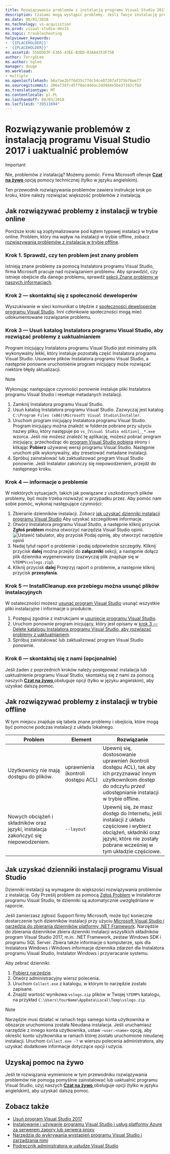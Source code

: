 ```yaml
---
title: Rozwiązywania problemów z instalacją programu Visual Studio 2017
description: Czasami mogą wystąpić problemy. Jeśli Twoje instalację programu Visual Studio lub uaktualnienie nie powiedzie się, może pomóc tej strony.
ms.date: 08/01/2018
ms.technology: vs-acquisition
ms.prod: visual-studio-dev15
ms.topic: troubleshooting
helpviewer_keywords:
- '{{PLACEHOLDER}}'
- '{{PLACEHOLDER}}'
ms.assetid: 556EDD3F-E365-43EE-B3DD-03AA4353F75B
author: TerryGLee
ms.author: tglee
manager: douge
ms.workload:
- multiple
ms.openlocfilehash: b6a7ae2bff6d35c77dc54ce07207af375b76ee77
ms.sourcegitcommit: 206e738fc45ff8ec4ddac2dd484e5be37192cfbd
ms.translationtype: MT
ms.contentlocale: pl-PL
ms.lasthandoff: 08/03/2018
ms.locfileid: "39511694"
---
```

# <a name="troubleshoot-visual-studio-2017-installation-and-upgrade-issues"></a>Rozwiązywanie problemów z instalacją programu Visual Studio 2017 i uaktualnić problemów

> [!IMPORTANT]
> Nie, problemów z instalacją? Możemy pomóc. Firma Microsoft oferuje [ **Czat na żywo** ](https://visualstudio.microsoft.com/vs/support/#talktous) opcję pomocy technicznej (tylko w języku angielskim).

Ten przewodnik rozwiązywania problemów zawiera instrukcje krok po kroku, które należy rozwiązać większość problemów z instalacją.

## <a name="how-to-troubleshoot-an-online-installation"></a>Jak rozwiązywać problemy z instalacji w trybie online

Poniższe kroki są zoptymalizowane pod kątem typowej instalacji w trybie online. Problem, który ma wpływ na instalacji w trybie offline, zobacz [rozwiązywania problemów z instalacją w trybie offline](#how-to-troubleshoot-an-offline-installation).

### <a name="step-1---check-whether-this-problem-is-a-known-issue"></a>Krok 1. Sprawdź, czy ten problem jest znany problem

Istnieją znane problemy za pomocą Instalatora programu Visual Studio, firma Microsoft pracuje nad rozwiązaniem problemu. Aby sprawdzić, czy istnieje obejście dla danego problemu, sprawdź [sekcji Znane problemy w naszych informacjach](/visualstudio/releasenotes/vs2017-relnotes#-known-issues).

### <a name="step-2---check-with-the-developer-community"></a>Krok 2 — skontaktuj się z społeczność deweloperów

Wyszukiwanie w sieci komunikat o błędzie z [społeczności deweloperów programu Visual Studio](https://developercommunity.visualstudio.com/spaces/8/index.html). Inni członkowie społeczności mogą mieć udokumentowane rozwiązanie problemu.

### <a name="step-3---delete-the-visual-studio-installer-directory-to-fix-upgrade-problems"></a>Krok 3 — Usuń katalog Instalatora programu Visual Studio, aby rozwiązać problemy z uaktualnianiem

Program inicjujący Instalatora programu Visual Studio jest minimalny plik wykonywalny lekki, który instaluje pozostałą część Instalatora programu Visual Studio. Usuwanie plików Instalatora programu Visual Studio, a następnie ponowne uruchomienie program inicjujący może rozwiązać niektóre błędy aktualizacji.

> [!NOTE]
> Wykonując następujące czynności ponownie instaluje pliki Instalatora programu Visual Studio i resetuje metadanych instalacji.

1. Zamknij Instalatora programu Visual Studio.
2. Usuń katalog Instalatora programu Visual Studio. Zazwyczaj jest katalog `C:\Program Files (x86)\Microsoft Visual Studio\Installer`.
3. Uruchom program inicjujący Instalatora programu Visual Studio. Program inicjujący można znaleźć w folderze pobrane przy użyciu nazwy pliku, który następuje po `vs_[Visual Studio edition]__*.exe` wzorca. Jeśli nie możesz znaleźć tę aplikację, możesz pobrać program inicjujący, przechodząc do [program Visual Studio pobiera](https://visualstudio.microsoft.com/downloads/) strony i klikając **Pobierz** używanej wersji programu Visual Studio. Następnie uruchom plik wykonywalny, aby zresetować metadane instalacji.
4. Spróbuj zainstalować lub zaktualizować program Visual Studio ponownie. Jeśli Instalator zakończy się niepowodzeniem, przejdź do następnego kroku.

### <a name="step-4---report-a-problem"></a>Krok 4 — informacje o problemie

W niektórych sytuacjach, takich jak powiązane z uszkodzonych plików problemy, być może trzeba rozważyć w przypadku przez. Aby pomóc nam sobie pomóc, wykonaj następujące czynności:

1. Zbieranie dzienników instalacji. Zobacz [jak uzyskać dzienniki instalacji programu Visual Studio](#how-to-get-the-visual-studio-installation-logs) Aby uzyskać szczegółowe informacje.
2. Otwórz Instalatora programu Visual Studio, a następnie kliknij przycisk **Zgłoś problem** można otworzyć narzędzia Visual Studio opinii.
![Ustawić tabulator, aby przycisk Podaj opinię, aby otworzyć narzędzie opinii](media/report-a-problem.png)
3. Nadaj tytuł raport o problemie i podaj odpowiednie szczegóły. Kliknij przycisk **dalej** można przejść do **załączniki** sekcji, a następnie dołącz plik dziennika wygenerowany (zazwyczaj plik znajduje się w `%TEMP%\vslogs.zip`).
4. Kliknij przycisk **dalej** Przejrzyj raport o problemie, a następnie kliknij przycisk **przesyłania**.

### <a name="step-5---run-installcleanupexe-to-remove-installation-files"></a>Krok 5 — InstallCleanup.exe przebiegu można usunąć plików instalacyjnych

W ostateczności możesz [usunąć program Visual Studio](remove-visual-studio.md) usunąć wszystkie pliki instalacyjne i informacje o produkcie.

1. Postępuj zgodnie z instrukcjami w [usunięcie programu Visual Studio](remove-visual-studio.md).
2. Uruchom ponownie program inicjujący, który jest opisany w [krok 3 — Delete katalogu Instalatora programu Visual Studio, aby rozwiązać problemy z uaktualnianiem](#step-3---delete-the-visual-studio-installer-directory-to-fix-upgrade-problems).
3. Spróbuj zainstalować lub zaktualizować program Visual Studio ponownie.

### <a name="step-6---contact-us-optional"></a>Krok 6 — skontaktuj się z nami (opcjonalnie)

Jeśli żaden z poprzednich kroków należy postępować instalacja lub uaktualnienie programu Visual Studio, skontaktuj się z nami za pomocą naszych [ **Czat na żywo** ](https://visualstudio.microsoft.com/vs/support/#talktous) obsługuje opcji (tylko w języku angielskim), aby uzyskać dalszą pomoc.

## <a name="how-to-troubleshoot-an-offline-installation"></a>Jak rozwiązywać problemy z instalacji w trybie offline

W tym miejscu znajduje się tabela znane problemy i obejścia, które mogą być pomocne podczas instalacji z układu lokalnego.

| Problem       | Element                   | Rozwiązanie |
| ----------- | ---------------------- | -------- |
| Użytkownicy nie mają dostępu do plików. | uprawnienia (kontroli dostępu ACL) | Upewnij się, dostosowanie uprawnień (kontroli dostępu ACL), tak aby ich przyznawać innym użytkownikom dostęp do odczytu *przed* udostępnianie instalacji w trybie offline. |
| Nowych obciążeń i składników oraz języki, instalacja zakończyć się niepowodzeniem.  | `--layout`  | Upewnij się, że masz dostęp do Internetu, jeśli instalacji z układu częściowe i wybierz obciążeń, składniki oraz języki, które nie zostały pobrane wcześniej w tym układzie częściowe. |

## <a name="how-to-get-visual-studio-installation-logs"></a>Jak uzyskać dzienniki instalacji programu Visual Studio

Dzienniki instalacji są wymagane do większości rozwiązywania problemów z instalacją. Gdy Prześlij problem za pomocą [Zgłoś Problem](../ide/how-to-report-a-problem-with-visual-studio-2017.md) w Instalatorze programu Visual Studio, te dzienniki są automatycznie uwzględniane w raporcie.

Jeśli zamierzasz zgłosić Support firmy Microsoft, może być konieczne dostarczenie tych dzienników instalacji przy użyciu [Microsoft Visual Studio i narzędzia do zbierania dzienników platformy .NET Framework](https://aka.ms/vscollect). Narzędzie do zbierania dzienników zbiera dzienniki instalacji wszystkich składników program Visual Studio 2017, m.in. .NET Framework, zestaw Windows SDK i programu SQL Server. Zbiera także informacje o komputerze, spis dla Instalatora Windows i Windows informacje dziennika zdarzeń dla Instalatora programu Visual Studio, Instalator Windows i przywracanie systemu.

Aby zebrać dzienniki:

1. [Pobierz narzędzie](https://aka.ms/vscollect).
2. Otwórz administracyjny wiersz polecenia.
3. Uruchom `Collect.exe` z katalogu, w którym to narzędzie zostało zapisane.
4. Znajdź wartość wynikowa `vslogs.zip` plików w Twojej `%TEMP%` katalogu, na przykład `C:\Users\YourName\AppData\Local\Temp\vslogs.zip`.

> [!NOTE]
> Narzędzie musi działać w ramach tego samego konta użytkownika w obszarze uruchomiona została Nieudana instalacja. Jeśli uruchamiasz narzędzie z innego konta użytkownika, ustaw `–user:<name>` opcję, aby określić konto użytkownika w ramach której zostało uruchomione nieudanej instalacji. Uruchom `Collect.exe -?` w wierszu polecenia administratora, aby uzyskać dodatkowe informacje dotyczące opcji i użycia.

## <a name="get-live-help"></a>Uzyskaj pomoc na żywo

Jeśli te rozwiązania wymienione w tym przewodniku rozwiązywania problemów nie pomogą pomyślnie zainstalować lub uaktualnić programu Visual Studio, użyj naszych [ **Czat na żywo** ](https://visualstudio.microsoft.com/vs/support/#talktous) obsługuje opcji (tylko w języku angielskim), aby uzyskać dalszą pomoc.

## <a name="see-also"></a>Zobacz także

* [Usuń program Visual Studio 2017](remove-visual-studio.md)
* [Instalowanie i używanie programu Visual Studio i usług platformy Azure za serwerem zapory lub serwera proxy](install-and-use-visual-studio-behind-a-firewall-or-proxy-server.md)
* [Narzędzia do wykrywania wystąpień programu Visual Studio i zarządzania nimi](tools-for-managing-visual-studio-instances.md)
* [Podręcznik administratora w usłudze Visual Studio](visual-studio-administrator-guide.md)
